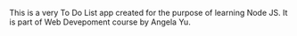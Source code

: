 This is a very To Do List app created for the purpose of learning Node JS. It is part of Web Devepoment course by Angela Yu.
